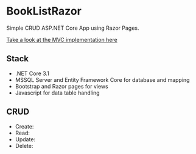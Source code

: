 # BookListRazor
Simple CRUD ASP.NET Core App using Razor Pages.

[Take a look at the MVC implementation here](https://github.com/Svartskogen/BookListMVC)

## Stack
- .NET Core 3.1
- MSSQL Server and Entity Framework Core for database and mapping
- Bootstrap and Razor pages for views
- Javascript for data table handling

## CRUD
- Create:
- Read:
- Update:
- Delete:
